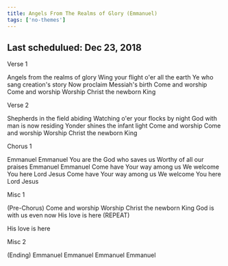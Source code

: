 ```yaml
---
title: Angels From The Realms of Glory (Emmanuel)
tags: ['no-themes']
---
```


## Last schedulued: Dec 23, 2018          

Verse 1

Angels from the realms of glory
Wing your flight o'er all the earth
Ye who sang creation's story
Now proclaim Messiah's birth
Come and worship
Come and worship
Worship Christ the newborn King

Verse 2

Shepherds in the field abiding
Watching o'er your flocks by night
God with man is now residing
Yonder shines the infant light
Come and worship
Come and worship
Worship Christ the newborn King

Chorus 1

Emmanuel Emmanuel
You are the God who saves us
Worthy of all our praises
Emmanuel Emmanuel
Come have Your way among us
We welcome You here Lord Jesus
Come have Your way among us
We welcome You here Lord Jesus

Misc 1

(Pre-Chorus)
Come and worship
Worship Christ the newborn King
God is with us even now His love is here
(REPEAT)

His love is here

Misc 2

(Ending)
Emmanuel Emmanuel
Emmanuel Emmanuel
